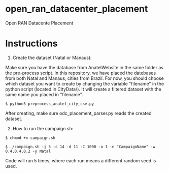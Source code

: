 # open_ran_datacenter_placement
Open RAN Datacente Placement


# Instructions

1) Create the dataset (Natal or Manaus):

Make sure you have the database from AnatelWebsite in the same folder as the pre-process script. In this repository, we have placed the datebases from both Natal and Manaus, cities from Brazil. For now, you should choose which dataset you want to create by changing the variable "filename" in the python script (located in CityData/). It will create a filtered dataset with the same name you placed in "filename".

```
$ python3 preprocess_anatel_city_csv.py

```

After creating, make sure odc_placement_parser.py reads the created dataset.

2) How to run the campaign.sh:
```
$ chmod +x campaign.sh

$ ./campaign.sh -j 5 -c 14 -d 11 -C 1000 -o 1 -n "CampaignName" -w 0.4,0.4,0.2 -y Natal

```

Code will run 5 times, where each run means a different random seed is used.
